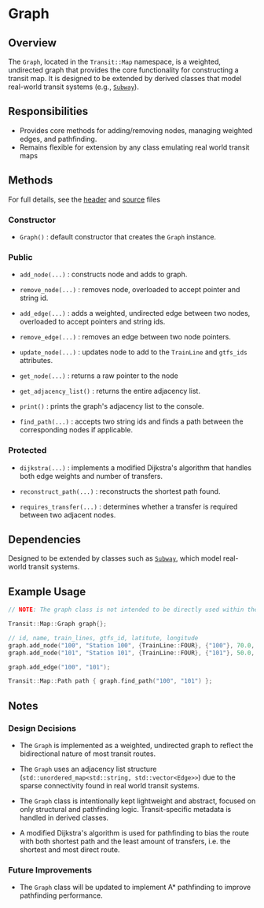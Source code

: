 # Graph

## Overview

The `Graph`, located in the `Transit::Map` namespace, is a weighted, undirected graph that provides the core functionality for constructing a transit map. It is designed to be extended by derived classes that model real-world transit systems (e.g., [`Subway`](subway.md)).

## Responsibilities
- Provides core methods for adding/removing nodes, managing weighted edges, and pathfinding.
- Remains flexible for extension by any class emulating real world transit maps

## Methods

For full details, see the [header](/include/map/graph.h) and [source](/src/map/graph.cpp) files

### Constructor
- `Graph()` : default constructor that creates the `Graph` instance.

### Public
- `add_node(...)` : constructs node and adds to graph.

- `remove_node(...)` : removes node, overloaded to accept pointer and string id.

- `add_edge(...)` : adds a weighted, undirected edge between two nodes, overloaded to accept pointers and string ids.

- `remove_edge(...)` : removes an edge between two node pointers.

- `update_node(...)` : updates node to add to the `TrainLine` and `gtfs_ids` attributes.
  
- `get_node(...)` : returns a raw pointer to the node

- `get_adjacency_list()` : returns the entire adjacency list.

- `print()` : prints the graph's adjacency list to the console.

- `find_path(...)` : accepts two string ids and finds a path between the corresponding nodes if applicable.

### Protected

- `dijkstra(...)` : implements a modified Dijkstra's algorithm that handles both edge weights and number of transfers.

- `reconstruct_path(...)` : reconstructs the shortest path found.

- `requires_transfer(...)` : determines whether a transfer is required between two adjacent nodes.

## Dependencies

Designed to be extended by classes such as [`Subway`](subway.md), which model real-world transit systems.

## Example Usage
```cpp
// NOTE: The graph class is not intended to be directly used within the simulation

Transit::Map::Graph graph{};

// id, name, train_lines, gtfs_id, latitute, longitude
graph.add_node("100", "Station 100", {TrainLine::FOUR}, {"100"}, 70.0, 70.0);
graph.add_node("101", "Station 101", {TrainLine::FOUR}, {"101"}, 50.0, 70.0);

graph.add_edge("100", "101");

Transit::Map::Path path { graph.find_path("100", "101") };
```

## Notes

### Design Decisions
- The `Graph` is implemented as a weighted, undirected graph to reflect the bidirectional nature of most transit routes.

- The `Graph` uses an adjacency list structure (`std::unordered_map<std::string, std::vector<Edge>>`) due to the sparse connectivity found in real world transit systems.

- The `Graph` class is intentionally kept lightweight and abstract, focused on only structural and pathfinding logic. Transit-specific metadata is handled in derived classes.

- A modified Dijkstra's algorithm is used for pathfinding to bias the route with both shortest path and the least amount of  transfers, i.e. the shortest and most direct route.

### Future Improvements

- The `Graph` class will be updated to implement A* pathfinding to improve pathfinding performance.